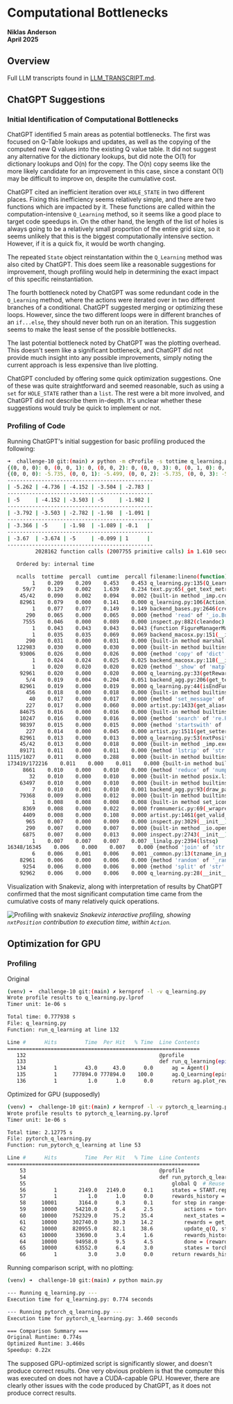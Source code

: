 # Computational Bottlenecks

**Niklas Anderson**  
**April 2025**

## Overview

Full LLM transcripts found in [LLM_TRANSCRIPT.md](./LLM_TRANSCRIPT.md).

## ChatGPT Suggestions

### Initial Identification of Computational Bottlenecks

ChatGPT identified 5 main areas as potential bottlenecks. The first was focused on Q-Table lookups and updates, as well as the copying of the computed new Q values into the existing Q value table. It did not suggest any alternative for the dictionary lookups, but did note the O(1) for dictionary lookups and O(n) for the copy. The O(n) copy seems like the more likely candidate for an improvement in this case, since a constant O(1) may be difficult to improve on, despite the cumulative cost.

ChatGPT cited an inefficient iteration over `HOLE_STATE` in two different places. Fixing this inefficiency seems relatively simple, and there are two functions which are impacted by it. These functions are called within the computation-intensive `Q_Learning` method, so it seems like a good place to target code speedups in. On the other hand, the length of the list of holes is always going to be a relatively small proportion of the entire grid size, so it seems unlikely that this is the biggest computationally intensive section. However, if it is a quick fix, it would be worth changing.

The repeated `State` object reinstantation within the `Q_Learning` method was also cited by ChatGPT. This does seem like a reasonable suggestions for improvement, though profiling would help in determining the exact impact of this specific reinstantiation.

The fourth bottleneck noted by ChatGPT was some redundant code in the `Q_Learning` method, where the actions were iterated over in two different branches of a conditional. ChatGPT suggested merging or optimizing these loops. However, since the two different loops were in different branches of an `if...else`, they should never both run on an iteration. This suggestion seems to make the least sense of the possible bottlenecks.

The last potential bottleneck noted by ChatGPT was the plotting overhead. This doesn't seem like a significant bottleneck, and ChatGPT did not provide much insight into any possible improvements, simply noting the current approach is less expensive than live plotting.

ChatGPT concluded by offering some quick optimization suggestions. One of these was quite straightforward and seemed reasonable, such as using a `set` for `HOLE_STATE` rather than a `list`. The rest were a bit more involved, and ChatGPT did not describe them in-depth. It's unclear whether these suggestions would truly be quick to implement or not.

### Profiling of Code

Running ChatGPT's initial suggestion for basic profiling produced the following:

```sh
➜  challenge-10 git:(main) ✗ python -m cProfile -s tottime q_learning.py 
{(0, 0, 0): 0, (0, 0, 1): 0, (0, 0, 2): 0, (0, 0, 3): 0, (0, 1, 0): 0, (0, 1, 1): 0, (0, 1, 2): 0, (0, 1, 3): 0, (0, 2, 0): 0, (0, 2, 1): 0, (0, 2, 2): 0, (0, 2, 3): 0, (0, 3, 0): 0, (0, 3, 1): 0, (0, 3, 2): 0, (0, 3, 3): 0, (0, 4, 0): 0, (0, 4, 1): 0, (0, 4, 2): 0, (0, 4, 3): 0, (1, 0, 0): 0, (1, 0, 1): 0, (1, 0, 2): 0, (1, 0, 3): 0, (1, 1, 0): 0, (1, 1, 1): 0, (1, 1, 2): 0, (1, 1, 3): 0, (1, 2, 0): 0, (1, 2, 1): 0, (1, 2, 2): 0, (1, 2, 3): 0, (1, 3, 0): 0, (1, 3, 1): 0, (1, 3, 2): 0, (1, 3, 3): 0, (1, 4, 0): 0, (1, 4, 1): 0, (1, 4, 2): 0, (1, 4, 3): 0, (2, 0, 0): 0, (2, 0, 1): 0, (2, 0, 2): 0, (2, 0, 3): 0, (2, 1, 0): 0, (2, 1, 1): 0, (2, 1, 2): 0, (2, 1, 3): 0, (2, 2, 0): 0, (2, 2, 1): 0, (2, 2, 2): 0, (2, 2, 3): 0, (2, 3, 0): 0, (2, 3, 1): 0, (2, 3, 2): 0, (2, 3, 3): 0, (2, 4, 0): 0, (2, 4, 1): 0, (2, 4, 2): 0, (2, 4, 3): 0, (3, 0, 0): 0, (3, 0, 1): 0, (3, 0, 2): 0, (3, 0, 3): 0, (3, 1, 0): 0, (3, 1, 1): 0, (3, 1, 2): 0, (3, 1, 3): 0, (3, 2, 0): 0, (3, 2, 1): 0, (3, 2, 2): 0, (3, 2, 3): 0, (3, 3, 0): 0, (3, 3, 1): 0, (3, 3, 2): 0, (3, 3, 3): 0, (3, 4, 0): 0, (3, 4, 1): 0, (3, 4, 2): 0, (3, 4, 3): 0, (4, 0, 0): 0, (4, 0, 1): 0, (4, 0, 2): 0, (4, 0, 3): 0, (4, 1, 0): 0, (4, 1, 1): 0, (4, 1, 2): 0, (4, 1, 3): 0, (4, 2, 0): 0, (4, 2, 1): 0, (4, 2, 2): 0, (4, 2, 3): 0, (4, 3, 0): 0, (4, 3, 1): 0, (4, 3, 2): 0, (4, 3, 3): 0, (4, 4, 0): 0, (4, 4, 1): 0, (4, 4, 2): 0, (4, 4, 3): 0}
{(0, 0, 0): -5.735, (0, 0, 1): -5.499, (0, 0, 2): -5.735, (0, 0, 3): -5.262, (0, 1, 0): -5.262, (0, 1, 1): -4.736, (0, 1, 2): -5.735, (0, 1, 3): -4.736, (0, 2, 0): -4.736, (0, 2, 1): -4.152, (0, 2, 2): -5.262, (0, 2, 3): -4.153, (0, 3, 0): -4.146, (0, 3, 1): -5.499, (0, 3, 2): -4.73, (0, 3, 3): -3.504, (0, 4, 0): -3.469, (0, 4, 1): -2.783, (0, 4, 2): -4.013, (0, 4, 3): -3.472, (1, 0, 0): -5, (1, 0, 1): -5, (1, 0, 2): -5, (1, 0, 3): -5, (1, 1, 0): -5.262, (1, 1, 1): -4.152, (1, 1, 2): -5.499, (1, 1, 3): -4.152, (1, 2, 0): -4.736, (1, 2, 1): -3.503, (1, 2, 2): -4.736, (1, 2, 3): -5.499, (1, 3, 0): -5, (1, 3, 1): -5, (1, 3, 2): -5, (1, 3, 3): -5, (1, 4, 0): -3.499, (1, 4, 1): -1.982, (1, 4, 2): -5.498, (1, 4, 3): -2.751, (2, 0, 0): -4.812, (2, 0, 1): -3.792, (2, 0, 2): -4.013, (2, 0, 3): -3.926, (2, 1, 0): -4.63, (2, 1, 1): -5.49, (2, 1, 2): -4.253, (2, 1, 3): -3.503, (2, 2, 0): -4.152, (2, 2, 1): -2.782, (2, 2, 2): -4.152, (2, 2, 3): -2.782, (2, 3, 0): -5.499, (2, 3, 1): -1.98, (2, 3, 2): -3.503, (2, 3, 3): -1.981, (2, 4, 0): -2.783, (2, 4, 1): -1.091, (2, 4, 2): -2.782, (2, 4, 3): -1.977, (3, 0, 0): -3.641, (3, 0, 1): -3.668, (3, 0, 2): -3.366, (3, 0, 3): -5.156, (3, 1, 0): -5, (3, 1, 1): -5, (3, 1, 2): -5, (3, 1, 3): -5, (3, 2, 0): -3.501, (3, 2, 1): -5.499, (3, 2, 2): -5.499, (3, 2, 3): -1.98, (3, 3, 0): -2.782, (3, 3, 1): -1.089, (3, 3, 2): -2.782, (3, 3, 3): -1.09, (3, 4, 0): -1.981, (3, 4, 1): -0.1, (3, 4, 2): -1.98, (3, 4, 3): -1.09, (4, 0, 0): -3.733, (4, 0, 1): -3.698, (4, 0, 2): -3.67, (4, 0, 3): -3.715, (4, 1, 0): -4.125, (4, 1, 1): -3.674, (4, 1, 2): -3.757, (4, 1, 3): -4.125, (4, 2, 0): -5, (4, 2, 1): -5, (4, 2, 2): -5, (4, 2, 3): -5, (4, 3, 0): -1.98, (4, 3, 1): -1.089, (4, 3, 2): -5.499, (4, 3, 3): -0.099, (4, 4, 0): 1, (4, 4, 1): 1, (4, 4, 2): 1, (4, 4, 3): 1}
-----------------------------------------------
| -5.262 | -4.736 | -4.152 | -3.504 | -2.783 | 
-----------------------------------------------
| -5     | -4.152 | -3.503 | -5     | -1.982 | 
-----------------------------------------------
| -3.792 | -3.503 | -2.782 | -1.98  | -1.091 | 
-----------------------------------------------
| -3.366 | -5     | -1.98  | -1.089 | -0.1   | 
-----------------------------------------------
| -3.67  | -3.674 | -5     | -0.099 | 1      | 
-----------------------------------------------
         2028162 function calls (2007755 primitive calls) in 1.610 seconds

   Ordered by: internal time

   ncalls  tottime  percall  cumtime  percall filename:lineno(function)
        1    0.209    0.209    0.453    0.453 q_learning.py:135(Q_Learning)
     59/7    0.129    0.002    1.639    0.234 text.py:65(_get_text_metrics_with_cache)
    45/42    0.090    0.002    0.094    0.002 {built-in method _imp.create_dynamic}
    82961    0.079    0.000    0.141    0.000 q_learning.py:106(Action)
        1    0.077    0.077    0.149    0.149 backend_bases.py:2646(create_with_canvas)
      290    0.065    0.000    0.065    0.000 {method 'read' of '_io.BufferedReader' objects}
     7555    0.046    0.000    0.089    0.000 inspect.py:882(cleandoc)
        1    0.043    0.043    0.043    0.043 {function FigureManagerMac.destroy at 0x1076d56c0}
        1    0.035    0.035    0.069    0.069 backend_macosx.py:151(__init__)
      290    0.031    0.000    0.031    0.000 {built-in method marshal.loads}
   122983    0.030    0.000    0.030    0.000 {built-in method builtins.round}
    93006    0.026    0.000    0.026    0.000 {method 'copy' of 'dict' objects}
        1    0.024    0.024    0.025    0.025 backend_macosx.py:118(__init__)
        1    0.020    0.020    0.020    0.020 {method '_show' of 'matplotlib.backends._macosx.FigureManager' objects}
    92961    0.020    0.000    0.020    0.000 q_learning.py:33(getReward)
      5/4    0.019    0.004    0.204    0.051 backend_agg.py:206(get_text_width_height_descent)
    82961    0.019    0.000    0.019    0.000 q_learning.py:44(isEndFunc)
      456    0.018    0.000    0.018    0.000 {built-in method builtins.dir}
       40    0.017    0.000    0.017    0.000 {method 'set_message' of 'matplotlib.backends._macosx.NavigationToolbar2' objects}
      227    0.017    0.000    0.060    0.000 artist.py:1433(get_aliases)
    84675    0.016    0.000    0.016    0.000 {built-in method builtins.getattr}
    10247    0.016    0.000    0.016    0.000 {method 'search' of 're.Pattern' objects}
    98397    0.015    0.000    0.015    0.000 {method 'startswith' of 'str' objects}
      227    0.014    0.000    0.045    0.000 artist.py:1511(get_setters)
    82961    0.013    0.000    0.013    0.000 q_learning.py:53(nxtPosition)
    45/42    0.013    0.000    0.018    0.000 {built-in method _imp.exec_dynamic}
    89171    0.011    0.000    0.011    0.000 {method 'lstrip' of 'str' objects}
1115/1027    0.011    0.000    0.288    0.000 {built-in method builtins.__build_class__}
173419/172216    0.011    0.000    0.011    0.000 {built-in method builtins.len}
     8661    0.010    0.000    0.010    0.000 {method 'reduce' of 'numpy.ufunc' objects}
       32    0.010    0.000    0.010    0.000 {built-in method posix.listdir}
    63497    0.010    0.000    0.010    0.000 {built-in method builtins.min}
        7    0.010    0.001    0.010    0.001 backend_agg.py:93(draw_path)
    79368    0.009    0.000    0.012    0.000 {built-in method builtins.isinstance}
        1    0.008    0.008    0.008    0.008 {built-in method set_icon}
     8369    0.008    0.000    0.022    0.000 fromnumeric.py:69(_wrapreduction)
     4409    0.008    0.000    0.108    0.000 artist.py:1461(get_valid_values)
      965    0.007    0.000    0.009    0.000 inspect.py:3029(__init__)
      290    0.007    0.000    0.007    0.000 {built-in method _io.open_code}
     6875    0.007    0.000    0.013    0.000 inspect.py:2743(__init__)
        1    0.007    0.007    0.007    0.007 _linalg.py:2394(lstsq)
16348/16345    0.006    0.000    0.007    0.000 {method 'join' of 'str' objects}
        6    0.006    0.001    0.006    0.001 _common.py:13(tzname_in_python2)
    82961    0.006    0.000    0.006    0.000 {method 'random' of '_random.Random' objects}
     9254    0.006    0.000    0.006    0.000 {method 'split' of 'str' objects}
    92962    0.006    0.000    0.006    0.000 q_learning.py:28(__init__)
```

Visualization with Snakeviz, along with interpretation of results by ChatGPT confirmed that the most significant computation time came from the cumulative costs of many relatively quick operations.

![Profiling with snakeviz](./images/snakeviz_q-learning.png)
*Snakeviz interactive profiling, showing `nxtPosition` contribution to execution time, within `Action`.*

## Optimization for GPU

### Profiling

Original
```sh
(venv) ➜  challenge-10 git:(main) ✗ kernprof -l -v q_learning.py
Wrote profile results to q_learning.py.lprof
Timer unit: 1e-06 s

Total time: 0.777938 s
File: q_learning.py
Function: run_q_learning at line 132

Line #      Hits         Time  Per Hit   % Time  Line Contents
==============================================================
   132                                           @profile
   133                                           def run_q_learning(episodes=10000):
   134         1         43.0     43.0      0.0      ag = Agent()
   135         1     777894.0 777894.0    100.0      ag.Q_Learning(episodes)
   136         1          1.0      1.0      0.0      return ag.plot_reward
```

Optimized for GPU (supposedly)
```sh
(venv) ➜  challenge-10 git:(main) ✗ kernprof -l -v pytorch_q_learning.py
Wrote profile results to pytorch_q_learning.py.lprof
Timer unit: 1e-06 s

Total time: 2.12775 s
File: pytorch_q_learning.py
Function: run_pytorch_q_learning at line 53

Line #      Hits         Time  Per Hit   % Time  Line Contents
==============================================================
    53                                           @profile
    54                                           def run_pytorch_q_learning(num_agents=512, max_steps=10000):
    55                                               global Q  # Reuse Q-table across runs
    56         1       2149.0   2149.0      0.1      states = START.repeat(num_agents, 1)
    57         1          1.0      1.0      0.0      rewards_history = []
    58     10001       3164.0      0.3      0.1      for step in range(max_steps):
    59     10000      54210.0      5.4      2.5          actions = torch.randint(0, NUM_ACTIONS, (num_agents,), device=device)
    60     10000     752329.0     75.2     35.4          next_states = compute_next_states(states, actions)
    61     10000     302740.0     30.3     14.2          rewards = get_reward(next_states)
    62     10000     820955.0     82.1     38.6          update_q(Q, states, actions, rewards, next_states)
    63     10000      33690.0      3.4      1.6          rewards_history.append(rewards.sum().item())
    64     10000      94958.0      9.5      4.5          done = (rewards == 1.0) | (rewards == -5.0)
    65     10000      63552.0      6.4      3.0          states = torch.where(done.unsqueeze(1), START, next_states)
    66         1          3.0      3.0      0.0      return rewards_history
```

Running comparison script, with no plotting:
```sh
(venv) ➜  challenge-10 git:(main) ✗ python main.py

--- Running q_learning.py ---
Execution time for q_learning.py: 0.774 seconds

--- Running pytorch_q_learning.py ---
Execution time for pytorch_q_learning.py: 3.460 seconds

=== Comparison Summary ===
Original Runtime: 0.774s
Optimized Runtime: 3.460s
Speedup: 0.22x
```

The supposed GPU-optimized script is significantly slower, and doesn't produce correct results. One very obvious problem is that the computer this was executed on does not have a CUDA-capable GPU. However, there are clearly other issues with the code produced by ChatGPT, as it does not produce correct results.
